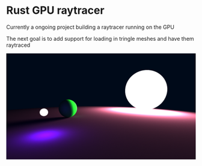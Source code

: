 # Rust GPU raytracer

Currently a ongoing project building a raytracer running on the GPU

The next goal is to add support for loading in tringle meshes and have them raytraced

![Ray tracer](./Raytracing_example.png)